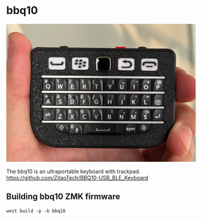 # bbq10

![bbq10](https://github.com/ZitaoTech/BBQ10-USB_BLE_Keyboard/blob/main/Pics/Q10_1.png)

The bbq10 is an ultraportable keyboard with trackpad. https://github.com/ZitaoTech/BBQ10-USB_BLE_Keyboard

## Building bbq10 ZMK firmware

```
west build -p -b bbq10
```

